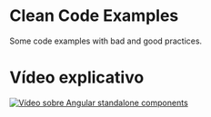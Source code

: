 # Clean Code Examples

Some code examples with bad and good practices.

# Vídeo explicativo

[![Vídeo sobre Angular standalone components](https://github.com/raphaelramos/cleancode-examples/assets/7671459/fcd37a72-cefc-4924-8b99-dcb033c1e132)](https://www.youtube.com/watch?v=UohXe6ceqeQ)
